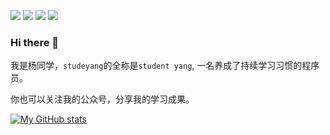 [![](https://img.shields.io/badge/📚公众号-杨同学technotes-brightgreen)](#公众号)
[![](https://img.shields.io/badge/🏠个人导航页-dbses.cn-brightgreen)](https://www.dbses.cn)
[![](https://img.shields.io/badge/🚀博客-掘金个人主页-brightgreen)](https://juejin.cn/user/2594503173605767)
![](https://visitor-badge.glitch.me/badge?page_id=github.com/studeyang)

### Hi there 👋

我是杨同学，`studeyang`的全称是`student yang`, 一名养成了持续学习习惯的程序员。

你也可以关注我的公众号，分享我的学习成果。

[![My GitHub stats](https://github-readme-stats.vercel.app/api?username=studeyang&show_icons=true&count_private=false&theme=cobalt)](https://github.com/anuraghazra/github-readme-stats)

